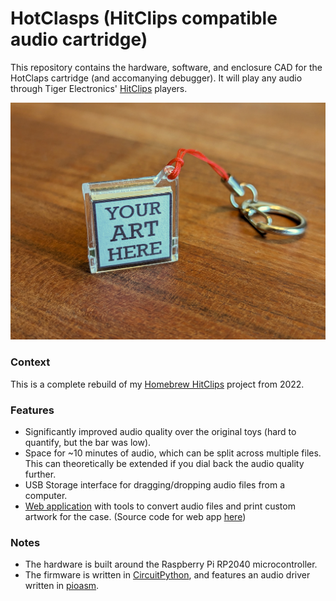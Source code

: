 # HotClasps (HitClips compatible audio cartridge)
This repository contains the hardware, software, and enclosure CAD for the HotClaps cartridge (and accomanying debugger). It will play any audio through Tiger Electronics' [HitClips](https://en.wikipedia.org/wiki/HitClips) players.

<img src="hotclasps_header_image.jpg" width="600">

### Context 
This is a complete rebuild of my [Homebrew HitClips](https://hackaday.io/project/183495-homebrew-hitclips) project from 2022.

### Features
* Significantly improved audio quality over the original toys (hard to quantify, but the bar was low).
* Space for ~10 minutes of audio, which can be split across multiple files. This can theoretically be extended if you dial back the audio quality further.
* USB Storage interface for dragging/dropping audio files from a computer.
* [Web application](https://www.hotclasps.com) with tools to convert audio files and print custom artwork for the case. (Source code for web app [here](https://github.com/dupontgu/hc-webapp))

### Notes
* The hardware is built around the Raspberry Pi RP2040 microcontroller.
* The firmware is written in [CircuitPython](https://circuitpython.org/), and features an audio driver written in [pioasm](https://rp2040pio-docs.readthedocs.io/en/latest/pio-programs.html).
